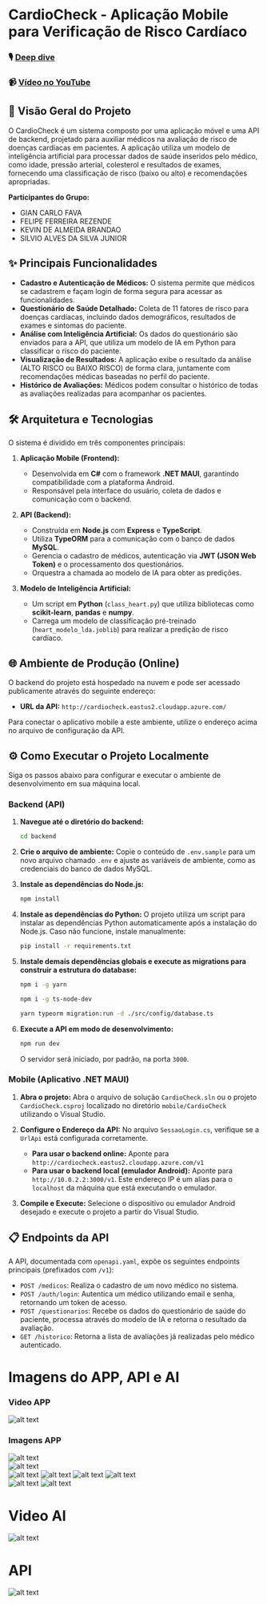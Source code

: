 # CardioCheck - Aplicação Mobile para Verificação de Risco Cardíaco

### 🎙️ [Deep dive](docs/deepdive.mp3)

### 📹 [Vídeo no YouTube](https://youtu.be/Yk_RNUFOG6M)

## 🚀 Visão Geral do Projeto

O CardioCheck é um sistema composto por uma aplicação móvel e uma API de backend, projetado para auxiliar médicos na avaliação de risco de doenças cardíacas em pacientes. A aplicação utiliza um modelo de inteligência artificial para processar dados de saúde inseridos pelo médico, como idade, pressão arterial, colesterol e resultados de exames, fornecendo uma classificação de risco (baixo ou alto) e recomendações apropriadas.

**Participantes do Grupo:**

  * GIAN CARLO FAVA
  * FELIPE FERREIRA REZENDE
  * KEVIN DE ALMEIDA BRANDAO
  * SILVIO ALVES DA SILVA JUNIOR

## ✨ Principais Funcionalidades

  * **Cadastro e Autenticação de Médicos:** O sistema permite que médicos se cadastrem e façam login de forma segura para acessar as funcionalidades.
  * **Questionário de Saúde Detalhado:** Coleta de 11 fatores de risco para doenças cardíacas, incluindo dados demográficos, resultados de exames e sintomas do paciente.
  * **Análise com Inteligência Artificial:** Os dados do questionário são enviados para a API, que utiliza um modelo de IA em Python para classificar o risco do paciente.
  * **Visualização de Resultados:** A aplicação exibe o resultado da análise (ALTO RISCO ou BAIXO RISCO) de forma clara, juntamente com recomendações médicas baseadas no perfil do paciente.
  * **Histórico de Avaliações:** Médicos podem consultar o histórico de todas as avaliações realizadas para acompanhar os pacientes.

## 🛠️ Arquitetura e Tecnologias

O sistema é dividido em três componentes principais:

1.  **Aplicação Mobile (Frontend):**

      * Desenvolvida em **C\#** com o framework **.NET MAUI**, garantindo compatibilidade com a plataforma Android.
      * Responsável pela interface do usuário, coleta de dados e comunicação com o backend.

2.  **API (Backend):**

      * Construída em **Node.js** com **Express** e **TypeScript**.
      * Utiliza **TypeORM** para a comunicação com o banco de dados **MySQL**.
      * Gerencia o cadastro de médicos, autenticação via **JWT (JSON Web Token)** e o processamento dos questionários.
      * Orquestra a chamada ao modelo de IA para obter as predições.

3.  **Modelo de Inteligência Artificial:**

      * Um script em **Python** (`class_heart.py`) que utiliza bibliotecas como **scikit-learn**, **pandas** e **numpy**.
      * Carrega um modelo de classificação pré-treinado (`heart_modelo_lda.joblib`) para realizar a predição de risco cardíaco.

## 🌐 Ambiente de Produção (Online)

O backend do projeto está hospedado na nuvem e pode ser acessado publicamente através do seguinte endereço:

  * **URL da API:** `http://cardiocheck.eastus2.cloudapp.azure.com/`

Para conectar o aplicativo mobile a este ambiente, utilize o endereço acima no arquivo de configuração da API.

## ⚙️ Como Executar o Projeto Localmente

Siga os passos abaixo para configurar e executar o ambiente de desenvolvimento em sua máquina local.

### **Backend (API)**

1.  **Navegue até o diretório do backend:**

    ```bash
    cd backend
    ```

2.  **Crie o arquivo de ambiente:**
    Copie o conteúdo de `.env.sample` para um novo arquivo chamado `.env` e ajuste as variáveis de ambiente, como as credenciais do banco de dados MySQL.

3.  **Instale as dependências do Node.js:**

    ```bash
    npm install
    ```

4.  **Instale as dependências do Python:**
    O projeto utiliza um script para instalar as dependências Python automaticamente após a instalação do Node.js. Caso não funcione, instale manualmente:

    ```bash
    pip install -r requirements.txt
    ```

4.  **Instale demais dependências globais e execute as migrations para construir a estrutura do database:**

    ```bash
    npm i -g yarn

    npm i -g ts-node-dev

    yarn typeorm migration:run -d ./src/config/database.ts
    ```

5.  **Execute a API em modo de desenvolvimento:**

    ```bash
    npm run dev
    ```

    O servidor será iniciado, por padrão, na porta `3000`.

### **Mobile (Aplicativo .NET MAUI)**

1.  **Abra o projeto:**
    Abra o arquivo de solução `CardioCheck.sln` ou o projeto `CardioCheck.csproj` localizado no diretório `mobile/CardioCheck` utilizando o Visual Studio.

2.  **Configure o Endereço da API:**
    No arquivo `SessaoLogin.cs`, verifique se a `UrlApi` está configurada corretamente.

      * **Para usar o backend online:** Aponte para `http://cardiocheck.eastus2.cloudapp.azure.com/v1`
      * **Para usar o backend local (emulador Android):** Aponte para `http://10.0.2.2:3000/v1`. Este endereço IP é um alias para o `localhost` da máquina que está executando o emulador.

3.  **Compile e Execute:**
    Selecione o dispositivo ou emulador Android desejado e execute o projeto a partir do Visual Studio.

## 📋 Endpoints da API

A API, documentada com `openapi.yaml`, expõe os seguintes endpoints principais (prefixados com `/v1`):

  * `POST /medicos`: Realiza o cadastro de um novo médico no sistema.
  * `POST /auth/login`: Autentica um médico utilizando email e senha, retornando um token de acesso.
  * `POST /questionarios`: Recebe os dados do questionário de saúde do paciente, processa através do modelo de IA e retorna o resultado da avaliação.
  * `GET /historico`: Retorna a lista de avaliações já realizadas pelo médico autenticado.

# Imagens do APP, API e AI

###       Video APP
![alt text](docs/Imagens/APP.gif)   

### Imagens APP
![alt text](docs/Imagens/qemu-system-x86_64_nQeOUJGuQQ.png)   
![alt text](docs/Imagens/qemu-system-x86_64_hsUzrEe4xl.png)   
![alt text](docs/Imagens/1.png)
![alt text](docs/Imagens/2.png)
![alt text](docs/Imagens/3.png)
![alt text](docs/Imagens/qemu-system-x86_64_8l40OLBYZS.png)   
![alt text](docs/Imagens/qemu-system-x86_64_awzGWE4Lfe.png)
![alt text](docs/Imagens/qemu-system-x86_64_94IZlXeUF3.png)

# Video AI
![alt text](docs/Imagens/Processamento-AI.gif)   

# API
![alt text](docs/Imagens/Code_zWGxsJF1V2.png)